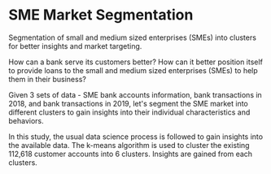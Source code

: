 # SME Market Segmentation
Segmentation of small and medium sized enterprises (SMEs) into clusters for better insights and market targeting.

How can a bank serve its customers better? How can it better position itself to provide loans to the small and medium sized enterprises (SMEs) to help them in their business?

Given 3 sets of data - SME bank accounts information, bank transactions in 2018, and bank transactions in 2019, let's segment the SME market into different clusters to gain insights into their individual characteristics and behaviors.

In this study, the usual data science process is followed to gain insights into the available data. The k-means algorithm is used to cluster the existing 112,618 customer accounts into 6 clusters. Insights are gained from each clusters.
